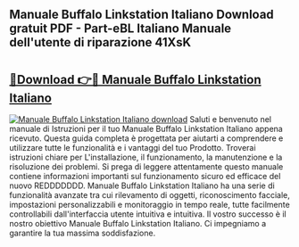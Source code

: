 ## Manuale Buffalo Linkstation Italiano Download gratuit PDF - Part-eBL Italiano Manuale dell'utente di riparazione 41XsK

# <h2><a href="http://dfbe8j.blite.top/?on=Manuale+Buffalo+Linkstation+Italiano">🔗Download 👉🔴 Manuale Buffalo Linkstation Italiano</a></h2>

[![Manuale Buffalo Linkstation Italiano download](https://i.imgur.com/lujVjoI.png)](http://dfbe8j.blite.top/?on=Manuale+Buffalo+Linkstation+Italiano)
Saluti e benvenuto nel manuale di Istruzioni per il tuo Manuale Buffalo Linkstation Italiano appena ricevuto. Questa guida completa è progettata per aiutarti a comprendere e utilizzare tutte le funzionalità e i vantaggi del tuo Prodotto. Troverai istruzioni chiare per L'installazione, il funzionamento, la manutenzione e la risoluzione dei problemi. Si prega di leggere attentamente questo manuale contiene informazioni importanti sul funzionamento sicuro ed efficace del nuovo REDDDDDDD. Manuale Buffalo Linkstation Italiano ha una serie di funzionalità avanzate tra cui rilevamento di oggetti, riconoscimento facciale, impostazioni personalizzabili e monitoraggio in tempo reale, tutte facilmente controllabili dall'interfaccia utente intuitiva e intuitiva. Il vostro successo è il nostro obiettivo Manuale Buffalo Linkstation Italiano. Ci impegniamo a garantire la tua massima soddisfazione.
